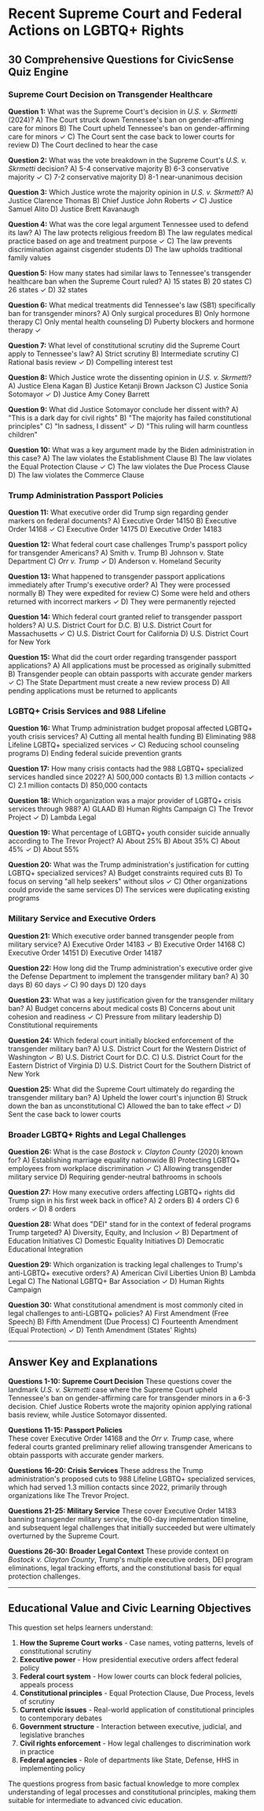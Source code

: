 # Recent Supreme Court and Federal Actions on LGBTQ+ Rights
## 30 Comprehensive Questions for CivicSense Quiz Engine

### Supreme Court Decision on Transgender Healthcare

**Question 1:**
What was the Supreme Court's decision in *U.S. v. Skrmetti* (2024)?
A) The Court struck down Tennessee's ban on gender-affirming care for minors
B) The Court upheld Tennessee's ban on gender-affirming care for minors  ✓
C) The Court sent the case back to lower courts for review
D) The Court declined to hear the case

**Question 2:**
What was the vote breakdown in the Supreme Court's *U.S. v. Skrmetti* decision?
A) 5-4 conservative majority
B) 6-3 conservative majority  ✓
C) 7-2 conservative majority
D) 8-1 near-unanimous decision

**Question 3:**
Which Justice wrote the majority opinion in *U.S. v. Skrmetti*?
A) Justice Clarence Thomas
B) Chief Justice John Roberts  ✓
C) Justice Samuel Alito
D) Justice Brett Kavanaugh

**Question 4:**
What was the core legal argument Tennessee used to defend its law?
A) The law protects religious freedom
B) The law regulates medical practice based on age and treatment purpose  ✓
C) The law prevents discrimination against cisgender students
D) The law upholds traditional family values

**Question 5:**
How many states had similar laws to Tennessee's transgender healthcare ban when the Supreme Court ruled?
A) 15 states
B) 20 states
C) 26 states  ✓
D) 32 states

**Question 6:**
What medical treatments did Tennessee's law (SB1) specifically ban for transgender minors?
A) Only surgical procedures
B) Only hormone therapy
C) Only mental health counseling
D) Puberty blockers and hormone therapy  ✓

**Question 7:**
What level of constitutional scrutiny did the Supreme Court apply to Tennessee's law?
A) Strict scrutiny
B) Intermediate scrutiny
C) Rational basis review  ✓
D) Compelling interest test

**Question 8:**
Which Justice wrote the dissenting opinion in *U.S. v. Skrmetti*?
A) Justice Elena Kagan
B) Justice Ketanji Brown Jackson
C) Justice Sonia Sotomayor  ✓
D) Justice Amy Coney Barrett

**Question 9:**
What did Justice Sotomayor conclude her dissent with?
A) "This is a dark day for civil rights"
B) "The majority has failed constitutional principles"
C) "In sadness, I dissent"  ✓
D) "This ruling will harm countless children"

**Question 10:**
What was a key argument made by the Biden administration in this case?
A) The law violates the Establishment Clause
B) The law violates the Equal Protection Clause  ✓
C) The law violates the Due Process Clause
D) The law violates the Commerce Clause

### Trump Administration Passport Policies

**Question 11:**
What executive order did Trump sign regarding gender markers on federal documents?
A) Executive Order 14150
B) Executive Order 14168  ✓
C) Executive Order 14175
D) Executive Order 14183

**Question 12:**
What federal court case challenges Trump's passport policy for transgender Americans?
A) Smith v. Trump
B) Johnson v. State Department
C) *Orr v. Trump*  ✓
D) Anderson v. Homeland Security

**Question 13:**
What happened to transgender passport applications immediately after Trump's executive order?
A) They were processed normally
B) They were expedited for review
C) Some were held and others returned with incorrect markers  ✓
D) They were permanently rejected

**Question 14:**
Which federal court granted relief to transgender passport holders?
A) U.S. District Court for D.C.
B) U.S. District Court for Massachusetts  ✓
C) U.S. District Court for California
D) U.S. District Court for New York

**Question 15:**
What did the court order regarding transgender passport applications?
A) All applications must be processed as originally submitted
B) Transgender people can obtain passports with accurate gender markers  ✓
C) The State Department must create a new review process
D) All pending applications must be returned to applicants

### LGBTQ+ Crisis Services and 988 Lifeline

**Question 16:**
What Trump administration budget proposal affected LGBTQ+ youth crisis services?
A) Cutting all mental health funding
B) Eliminating 988 Lifeline LGBTQ+ specialized services  ✓
C) Reducing school counseling programs
D) Ending federal suicide prevention grants

**Question 17:**
How many crisis contacts had the 988 LGBTQ+ specialized services handled since 2022?
A) 500,000 contacts
B) 1.3 million contacts  ✓
C) 2.1 million contacts
D) 850,000 contacts

**Question 18:**
Which organization was a major provider of LGBTQ+ crisis services through 988?
A) GLAAD
B) Human Rights Campaign
C) The Trevor Project  ✓
D) Lambda Legal

**Question 19:**
What percentage of LGBTQ+ youth consider suicide annually according to The Trevor Project?
A) About 25%
B) About 35%
C) About 45%  ✓
D) About 55%

**Question 20:**
What was the Trump administration's justification for cutting LGBTQ+ specialized services?
A) Budget constraints required cuts
B) To focus on serving "all help seekers" without silos  ✓
C) Other organizations could provide the same services
D) The services were duplicating existing programs

### Military Service and Executive Orders

**Question 21:**
Which executive order banned transgender people from military service?
A) Executive Order 14183  ✓
B) Executive Order 14168
C) Executive Order 14151
D) Executive Order 14187

**Question 22:**
How long did the Trump administration's executive order give the Defense Department to implement the transgender military ban?
A) 30 days
B) 60 days  ✓
C) 90 days
D) 120 days

**Question 23:**
What was a key justification given for the transgender military ban?
A) Budget concerns about medical costs
B) Concerns about unit cohesion and readiness  ✓
C) Pressure from military leadership
D) Constitutional requirements

**Question 24:**
Which federal court initially blocked enforcement of the transgender military ban?
A) U.S. District Court for the Western District of Washington  ✓
B) U.S. District Court for D.C.
C) U.S. District Court for the Eastern District of Virginia
D) U.S. District Court for the Southern District of New York

**Question 25:**
What did the Supreme Court ultimately do regarding the transgender military ban?
A) Upheld the lower court's injunction
B) Struck down the ban as unconstitutional
C) Allowed the ban to take effect  ✓
D) Sent the case back to lower courts

### Broader LGBTQ+ Rights and Legal Challenges

**Question 26:**
What is the case *Bostock v. Clayton County* (2020) known for?
A) Establishing marriage equality nationwide
B) Protecting LGBTQ+ employees from workplace discrimination  ✓
C) Allowing transgender military service
D) Requiring gender-neutral bathrooms in schools

**Question 27:**
How many executive orders affecting LGBTQ+ rights did Trump sign in his first week back in office?
A) 2 orders
B) 4 orders
C) 6 orders  ✓
D) 8 orders

**Question 28:**
What does "DEI" stand for in the context of federal programs Trump targeted?
A) Diversity, Equity, and Inclusion  ✓
B) Department of Education Initiatives
C) Domestic Equality Initiatives
D) Democratic Educational Integration

**Question 29:**
Which organization is tracking legal challenges to Trump's anti-LGBTQ+ executive orders?
A) American Civil Liberties Union
B) Lambda Legal
C) The National LGBTQ+ Bar Association  ✓
D) Human Rights Campaign

**Question 30:**
What constitutional amendment is most commonly cited in legal challenges to anti-LGBTQ+ policies?
A) First Amendment (Free Speech)
B) Fifth Amendment (Due Process)
C) Fourteenth Amendment (Equal Protection)  ✓
D) Tenth Amendment (States' Rights)

---

## Answer Key and Explanations

**Questions 1-10: Supreme Court Decision**
These questions cover the landmark *U.S. v. Skrmetti* case where the Supreme Court upheld Tennessee's ban on gender-affirming care for transgender minors in a 6-3 decision. Chief Justice Roberts wrote the majority opinion applying rational basis review, while Justice Sotomayor dissented.

**Questions 11-15: Passport Policies**  
These cover Executive Order 14168 and the *Orr v. Trump* case, where federal courts granted preliminary relief allowing transgender Americans to obtain passports with accurate gender markers.

**Questions 16-20: Crisis Services**
These address the Trump administration's proposed cuts to 988 Lifeline LGBTQ+ specialized services, which had served 1.3 million contacts since 2022, primarily through organizations like The Trevor Project.

**Questions 21-25: Military Service**
These cover Executive Order 14183 banning transgender military service, the 60-day implementation timeline, and subsequent legal challenges that initially succeeded but were ultimately overturned by the Supreme Court.

**Questions 26-30: Broader Legal Context**
These provide context on *Bostock v. Clayton County*, Trump's multiple executive orders, DEI program eliminations, legal tracking efforts, and the constitutional basis for equal protection challenges.

---

## Educational Value and Civic Learning Objectives

This question set helps learners understand:

1. **How the Supreme Court works** - Case names, voting patterns, levels of constitutional scrutiny
2. **Executive power** - How presidential executive orders affect federal policy
3. **Federal court system** - How lower courts can block federal policies, appeals process
4. **Constitutional principles** - Equal Protection Clause, Due Process, levels of scrutiny
5. **Current civic issues** - Real-world application of constitutional principles to contemporary debates
6. **Government structure** - Interaction between executive, judicial, and legislative branches
7. **Civil rights enforcement** - How legal challenges to discrimination work in practice
8. **Federal agencies** - Role of departments like State, Defense, HHS in implementing policy

The questions progress from basic factual knowledge to more complex understanding of legal processes and constitutional principles, making them suitable for intermediate to advanced civic education.